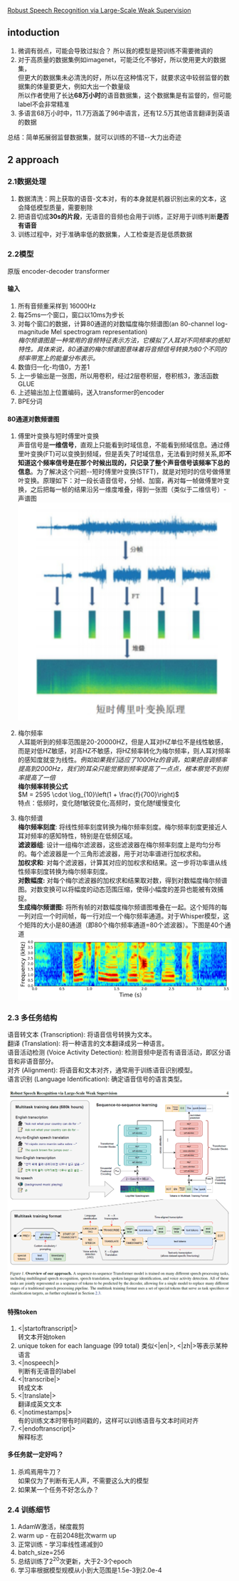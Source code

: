 [Robust Speech Recognition via Large-Scale Weak Supervision](https://arxiv.org/abs/2212.04356)
## intoduction
1. 微调有弱点，可能会导致过拟合？ 所以我的模型是预训练不需要微调的
2. 对于高质量的数据集例如imagenet，可能泛化不够好，所以使用更大的数据集，  
但更大的数据集未必清洗的好，所以在这种情况下，就要求这中较弱监督的数据集的体量要更大，例如大出一个数量级  
所以作者使用了长达**68万小时**的语音数据集，这个数据集是有监督的，但可能label不会非常精准
3. 多语言68万小时中，11.7万涵盖了96中语言，还有12.5万其他语言翻译到英语的数据

总结：简单拓展弱监督数据集，就可以训练的不错--大力出奇迹

## 2 approach
### 2.1数据处理
1. 数据清洗：网上获取的语音-文本对，有的本身就是机器识别出来的文本，这会降低模型质量，需要剔除
2. 把语音切成**30s的片段**，无语音的音频也会用于训练，正好用于训练判断**是否有语音**
3. 训练过程中，对于准确率低的数据集，人工检查是否是低质数据

### 2.2模型
原版 encoder-decoder transformer
#### 输入
1. 所有音频重采样到 16000Hz
2. 每25ms一个窗口，窗口以10ms为步长
3. 对每个窗口的数据，计算80通道的对数幅度梅尔频谱图(an 80-channel log-magnitude Mel spectrogram representation)  
*梅尔频谱图是一种常用的音频特征表示方法，它模拟了人耳对不同频率的感知特性。具体来说，80通道的梅尔频谱图意味着将音频信号转换为80个不同的频率带宽上的能量分布表示。*
4. 数值归一化-均值0，方差1
5. 上一步输出是一张图，所以用卷积，经过2层卷积层，卷积核3，激活函数GLUE 
6. 上述输出加上位置编码，送入transformer的encoder
7. BPE分词
#### 80通道对数频谱图
1. 傅里叶变换与短时傅里叶变换  
声音信号是**一维信号**，直观上只能看到时域信息，不能看到频域信息。通过傅里叶变换(FT)可以变换到频域，但是丢失了时域信息，无法看到时频关系,即**不知道这个频率信号是在那个时候出现的，只记录了整个声音信号该频率下总的信息**。为了解决这个问题--短时傅里叶变换(STFT)，就是对短时的信号做傅里叶变换。原理如下：对一段长语音信号，分帧、加窗，再对每一帧做傅里叶变换，之后把每一帧的结果沿另一维度堆叠，得到一张图（类似于二维信号）-声谱图  
![alt text](img_whisper02.png)

2. 梅尔频率  
人耳能听到的频率范围是20-20000HZ，但是人耳对HZ单位不是线性敏感，而是对低HZ敏感，对高HZ不敏感，将HZ频率转化为梅尔频率，则人耳对频率的感知度就变为线性。*例如如果我们适应了1000Hz的音调，如果把音调频率提高到2000Hz，我们的耳朵只能觉察到频率提高了一点点，根本察觉不到频率提高了一倍*  
**梅尔频率转换公式**   
$M = 2595 \cdot \log_{10}\left(1 + \frac{f}{700}\right)$  
特点：低频时，变化随f敏锐变化;高频时，变化随f缓慢变化

3. 梅尔频谱  
**梅尔频率刻度**: 将线性频率刻度转换为梅尔频率刻度。梅尔频率刻度更接近人耳对频率的感知特性，特别是在低频区域。  
**滤波器组**: 设计一组梅尔滤波器，这些滤波器在梅尔频率刻度上是均匀分布的。每个滤波器是一个三角形滤波器，用于对功率谱进行加权求和。  
**加权求和**: 对每个滤波器，计算其对应的加权求和结果。这一步将功率谱从线性频率刻度转换为梅尔频率刻度。  
**对数幅度:** 对每个梅尔滤波器的加权求和结果取对数，得到对数幅度梅尔频谱图。对数变换可以将幅度的动态范围压缩，使得小幅度的差异也能被有效捕捉。  
**生成梅尔频谱图:**
将所有帧的对数幅度梅尔频谱图堆叠在一起。这个矩阵的每一列对应一个时间帧，每一行对应一个梅尔频率通道。对于Whisper模型，这个矩阵的大小是80通道（即80个梅尔频率通道=80个滤波器）。下图是40个通道
![alt text](img_whisper03.png)

### 2.3 多任务结构
语音转文本 (Transcription): 将语音信号转换为文本。  
翻译 (Translation): 将一种语言的文本翻译成另一种语言。  
语音活动检测 (Voice Activity Detection): 检测音频中是否有语音活动，即区分语音和非语音部分。  
对齐 (Alignment): 将语音和文本对齐，通常用于训练语音识别模型。  
语言识别 (Language Identification): 确定语音信号的语言类型。  

![整体模型结构](img_whisper01.png)
#### 特殊token
1. <|startoftranscript|>  
转文本开始token
2. unique token for each language (99 total)
类似<|en|>, <|zh|>等表示某种语言
3. <|nospeech|>  
判断有无语音的label
4. <|transcribe|>  
转成文本
5. <|translate|>  
翻译成英文文本
6. <|notimestamps|>  
有的训练文本时带有时间戳的，这样可以训练语音与文本时间对齐  
7. <|endoftranscript|>   
解释标志
#### 多任务就一定好吗？
1. 杀鸡焉用牛刀？  
如果仅为了判断有无人声，不需要这么大的模型
2. 如果某一个任务不好怎么办？  


### 2.4 训练细节
1. AdamW激活，梯度裁剪
2. warm up - 在前2048批次warm up
3. 正常训练 - 学习率线性递减到0
4. batch_size=256
5. 总结训练了$2^{20}$次更新，大于2-3个epoch
6. 学习率根据模型规模从小到大范围是1.5e-3到2.0e-4